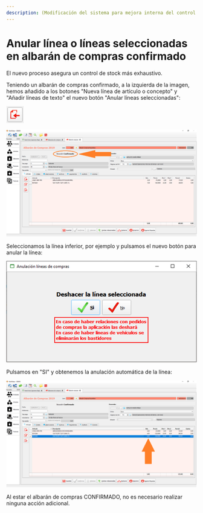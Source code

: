 ```yaml
---
description: (Modificación del sistema para mejora interna del control de stock)
---
```


# Anular línea o líneas seleccionadas en albarán de compras confirmado

El nuevo proceso asegura un control de stock más exhaustivo. 

Teniendo un albarán de compras confirmado, a la izquierda de la imagen, hemos añadido a los botones "Nueva línea de artículo o concepto" y "Añadir líneas de texto" el nuevo botón "Anular líneas seleccionadas":

![Anular l&#xED;neas seleccionadas](../../.gitbook/assets/image%20%28304%29.png)

![](../../.gitbook/assets/image%20%28249%29.png)

Seleccionamos la línea inferior, por ejemplo y pulsamos el nuevo botón para anular la línea:

![](../../.gitbook/assets/image%20%2879%29.png)

Pulsamos en "SI" y obtenemos la anulación automática de la línea:

![](../../.gitbook/assets/image%20%2886%29.png)

Al estar el albarán de compras CONFIRMADO, no es necesario realizar ninguna acción adicional.

